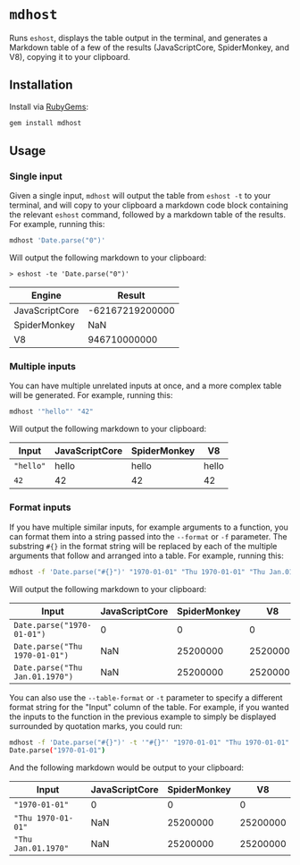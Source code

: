 # `mdhost`

Runs `eshost`, displays the table output in the terminal, and generates a
Markdown table of a few of the results (JavaScriptCore, SpiderMonkey, and V8),
copying it to your clipboard.

## Installation

Install via [RubyGems](https://rubygems.org/gems/mdhost):

```sh
gem install mdhost
```

## Usage

### Single input

Given a single input, `mdhost` will output the table from `eshost -t` to your
terminal, and will copy to your clipboard a markdown code block containing the
relevant `eshost` command, followed by a markdown table of the results. For
example, running this:

```sh
mdhost 'Date.parse("0")'
```

Will output the following markdown to your clipboard:

```
> eshost -te 'Date.parse("0")'
```
|Engine        |Result         |
|--------------|---------------|
|JavaScriptCore|-62167219200000|
|SpiderMonkey  |NaN            |
|V8            |946710000000   |

### Multiple inputs

You can have multiple unrelated inputs at once, and a more complex table will
be generated. For example, running this:

```sh
mdhost '"hello"' "42"
```

Will output the following markdown to your clipboard:

|Input|JavaScriptCore|SpiderMonkey|V8
|---|---|---|---
|`"hello"`|hello|hello|hello
|`42`|42|42|42

### Format inputs

If you have multiple similar inputs, for example arguments to a function, you
can format them into a string passed into the `--format` or `-f` parameter. The
substring `#{}` in the format string will be replaced by each of the multiple
arguments that follow and arranged into a table. For example, running this:

```sh
mdhost -f 'Date.parse("#{}")' "1970-01-01" "Thu 1970-01-01" "Thu Jan.01.1970"
```

Will output the following markdown to your clipboard:

|Input|JavaScriptCore|SpiderMonkey|V8
|---|---|---|---
|`Date.parse("1970-01-01")`|0|0|0
|`Date.parse("Thu 1970-01-01")`|NaN|25200000|25200000
|`Date.parse("Thu Jan.01.1970")`|NaN|25200000|25200000

You can also use the `--table-format` or `-t` parameter to specify a different
format string for the "Input" column of the table. For example, if you wanted
the inputs to the function in the previous example to simply be displayed
surrounded by quotation marks, you could run:

```sh
mdhost -f 'Date.parse("#{}")' -t '"#{}"' "1970-01-01" "Thu 1970-01-01" "Thu Jan.01.1970"
Date.parse("1970-01-01")
```

And the following markdown would be output to your clipboard:

|Input|JavaScriptCore|SpiderMonkey|V8
|---|---|---|---
|`"1970-01-01"`|0|0|0
|`"Thu 1970-01-01"`|NaN|25200000|25200000
|`"Thu Jan.01.1970"`|NaN|25200000|25200000

